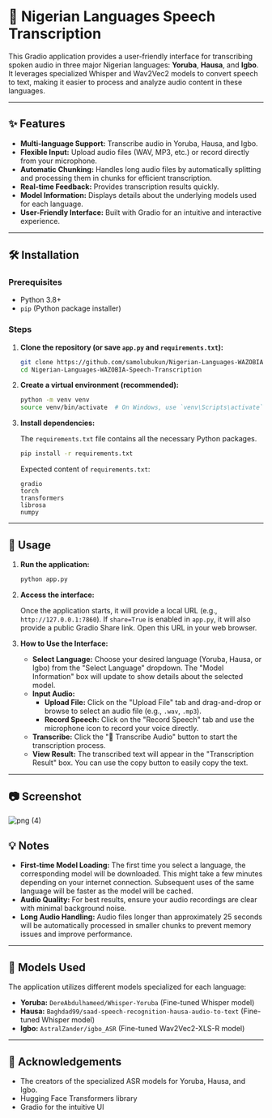 # 🎤 Nigerian Languages Speech Transcription

This Gradio application provides a user-friendly interface for transcribing spoken audio in three major Nigerian languages: **Yoruba**, **Hausa**, and **Igbo**. It leverages specialized Whisper and Wav2Vec2 models to convert speech to text, making it easier to process and analyze audio content in these languages.

---

## ✨ Features

* **Multi-language Support:** Transcribe audio in Yoruba, Hausa, and Igbo.
* **Flexible Input:** Upload audio files (WAV, MP3, etc.) or record directly from your microphone.
* **Automatic Chunking:** Handles long audio files by automatically splitting and processing them in chunks for efficient transcription.
* **Real-time Feedback:** Provides transcription results quickly.
* **Model Information:** Displays details about the underlying models used for each language.
* **User-Friendly Interface:** Built with Gradio for an intuitive and interactive experience.

---

## 🛠️ Installation

### Prerequisites

* Python 3.8+
* `pip` (Python package installer)

### Steps

1.  **Clone the repository (or save `app.py` and `requirements.txt`):**

    ```bash
    git clone https://github.com/samolubukun/Nigerian-Languages-WAZOBIA-Speech-Transcription.git
    cd Nigerian-Languages-WAZOBIA-Speech-Transcription
    ```

2.  **Create a virtual environment (recommended):**

    ```bash
    python -m venv venv
    source venv/bin/activate  # On Windows, use `venv\Scripts\activate`
    ```

3.  **Install dependencies:**

    The `requirements.txt` file contains all the necessary Python packages.

    ```bash
    pip install -r requirements.txt
    ```

    Expected content of `requirements.txt`:

    ```
    gradio
    torch
    transformers
    librosa
    numpy
    ```

---

## 🚀 Usage

1.  **Run the application:**

    ```bash
    python app.py
    ```

2.  **Access the interface:**

    Once the application starts, it will provide a local URL (e.g., `http://127.0.0.1:7860`). If `share=True` is enabled in `app.py`, it will also provide a public Gradio Share link. Open this URL in your web browser.

3.  **How to Use the Interface:**

    * **Select Language:** Choose your desired language (Yoruba, Hausa, or Igbo) from the "Select Language" dropdown. The "Model Information" box will update to show details about the selected model.
    * **Input Audio:**
        * **Upload File:** Click on the "Upload File" tab and drag-and-drop or browse to select an audio file (e.g., `.wav`, `.mp3`).
        * **Record Speech:** Click on the "Record Speech" tab and use the microphone icon to record your voice directly.
    * **Transcribe:** Click the "🎯 Transcribe Audio" button to start the transcription process.
    * **View Result:** The transcribed text will appear in the "Transcription Result" box. You can use the copy button to easily copy the text.

---

## 📷 Screenshot

![png (4)](https://github.com/user-attachments/assets/58e9ebea-d801-4b7d-812c-a41d6e73d0c0)


## 💡 Notes

* **First-time Model Loading:** The first time you select a language, the corresponding model will be downloaded. This might take a few minutes depending on your internet connection. Subsequent uses of the same language will be faster as the model will be cached.
* **Audio Quality:** For best results, ensure your audio recordings are clear with minimal background noise.
* **Long Audio Handling:** Audio files longer than approximately 25 seconds will be automatically processed in smaller chunks to prevent memory issues and improve performance.

---

## 🧠 Models Used

The application utilizes different models specialized for each language:

* **Yoruba:** `DereAbdulhameed/Whisper-Yoruba` (Fine-tuned Whisper model)
* **Hausa:** `Baghdad99/saad-speech-recognition-hausa-audio-to-text` (Fine-tuned Whisper model)
* **Igbo:** `AstralZander/igbo_ASR` (Fine-tuned Wav2Vec2-XLS-R model)

---


## 🙏 Acknowledgements

* The creators of the specialized ASR models for Yoruba, Hausa, and Igbo.
* Hugging Face Transformers library
* Gradio for the intuitive UI
